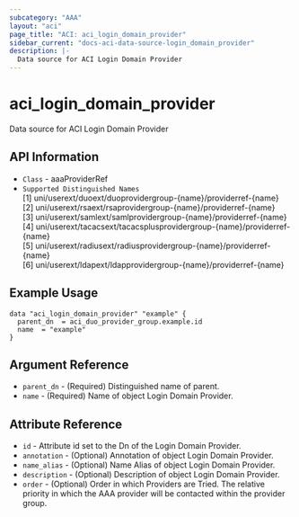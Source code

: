 ```yaml
---
subcategory: "AAA"
layout: "aci"
page_title: "ACI: aci_login_domain_provider"
sidebar_current: "docs-aci-data-source-login_domain_provider"
description: |-
  Data source for ACI Login Domain Provider
---
```


# aci_login_domain_provider #
Data source for ACI Login Domain Provider


## API Information ##
* `Class` - aaaProviderRef
* `Supported Distinguished Names`<br>
[1] uni/userext/duoext/duoprovidergroup-{name}/providerref-{name}<br>
[2] uni/userext/rsaext/rsaprovidergroup-{name}/providerref-{name}<br>
[3] uni/userext/samlext/samlprovidergroup-{name}/providerref-{name}<br>
[4] uni/userext/tacacsext/tacacsplusprovidergroup-{name}/providerref-{name}<br>
[5] uni/userext/radiusext/radiusprovidergroup-{name}/providerref-{name}<br>
[6] uni/userext/ldapext/ldapprovidergroup-{name}/providerref-{name}<br>

## Example Usage ##
```hcl
data "aci_login_domain_provider" "example" {
  parent_dn  = aci_duo_provider_group.example.id
  name  = "example"
}
```

## Argument Reference ##
* `parent_dn` - (Required) Distinguished name of parent.
* `name` - (Required) Name of object Login Domain Provider.

## Attribute Reference ##
* `id` - Attribute id set to the Dn of the Login Domain Provider.
* `annotation` - (Optional) Annotation of object Login Domain Provider.
* `name_alias` - (Optional) Name Alias of object Login Domain Provider.
* `description` - (Optional) Description of object Login Domain Provider.
* `order` - (Optional) Order in which Providers are Tried. The relative priority in which the AAA provider will be contacted within the provider group. 
